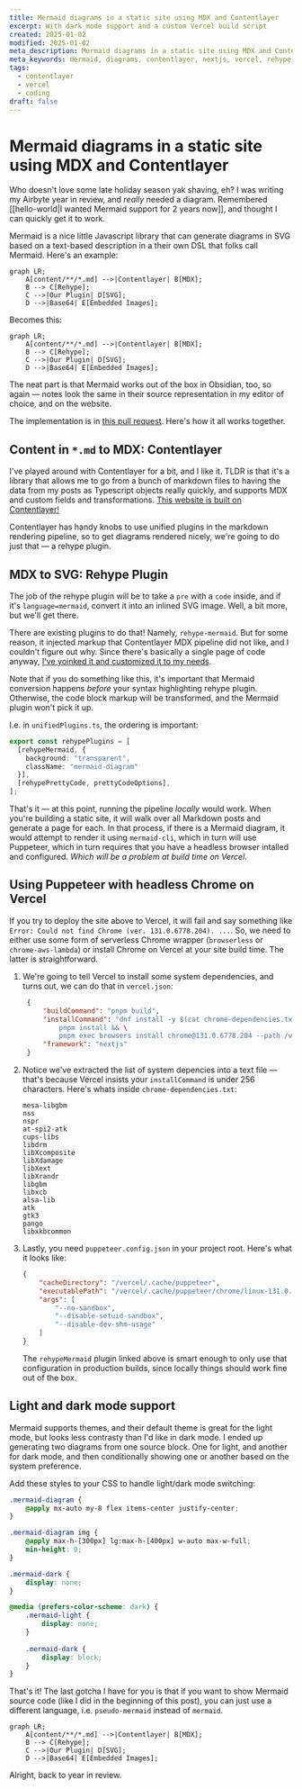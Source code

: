 ```yaml
---
title: Mermaid diagrams in a static site using MDX and Contentlayer
excerpt: With dark mode support and a custom Vercel build script 
created: 2025-01-02
modified: 2025-01-02
meta_description: Mermaid diagrams in a static site using MDX and Contentlayer, with rendering in a headless browser on Vercel.
meta_keywords: mermaid, diagrams, contentlayer, nextjs, vercel, rehype plugin, svg rendering, puppeteer on vercel
tags:
  - contentlayer
  - vercel
  - coding
draft: false
---
```


# Mermaid diagrams in a static site using MDX and Contentlayer

Who doesn't love some late holiday season yak shaving, eh? I was writing my Airbyte year in review, and _really_ needed a diagram. Remembered [[hello-world|I wanted Mermaid support for 2 years now]], and thought I can quickly get it to work.

Mermaid is a nice little Javascript library that can generate diagrams in SVG based on a text-based description in a their own DSL that folks call Mermaid. Here's an example:


```pseudo-mermaid
graph LR;
    A[content/**/*.md] -->|Contentlayer| B[MDX];
    B --> C[Rehype];
    C -->|Our Plugin| D[SVG];
    D -->|Base64| E[Embedded Images];
```

Becomes this: 

```mermaid
graph LR;
    A[content/**/*.md] -->|Contentlayer| B[MDX];
    B --> C[Rehype];
    C -->|Our Plugin| D[SVG];
    D -->|Base64| E[Embedded Images];
```

The neat part is that Mermaid works out of the box in Obsidian, too, so again — notes look the same in their source representation in my editor of choice, and on the website.

The implementation is in [this pull request](https://github.com/natikgadzhi/respawn-io/pull/10). Here's how it all works together.

## Content in `*.md` to MDX: Contentlayer

I've played around with Contentlayer for a bit, and I like it. TLDR is that it's a library that allows me to go from a bunch of markdown files to having the data from my posts as Typescript objects really quickly, and supports MDX and custom fields and transformations. [This website is built on Contentlayer!](/tags/contentlayer) 

Contentlayer has handy knobs to use unified plugins in the markdown rendering pipeline, so to get diagrams rendered nicely, we're going to do just that — a rehype plugin.


## MDX to SVG: Rehype Plugin

The job of the rehype plugin will be to take a `pre` with a `code` inside, and if it's `language=mermaid`, convert it into an inlined SVG image. Well, a bit more, but we'll get there.

There are existing plugins to do that! Namely, `rehype-mermaid`. But for some reason, it injected markup that Contentlayer MDX pipeline did not like, and I couldn't figure out why. Since there's basically a single page of code anyway, [I've yoinked it and customized it to my needs](https://github.com/natikgadzhi/respawn-io/blob/main/lib/rehypeMermaid.ts).

Note that if you do something like this, it's important that Mermaid conversion happens _before_ your syntax highlighting rehype plugin. Otherwise, the code block markup will be transformed, and the Mermaid plugin won't pick it up.

I.e. in  `unifiedPlugins.ts`, the ordering is important: 

```typescript
export const rehypePlugins = [
  [rehypeMermaid, { 
    background: "transparent", 
    className: "mermaid-diagram"
  }],
  [rehypePrettyCode, prettyCodeOptions],
];
```

That's it — at this point, running the pipeline _locally_ would work. When you're building a static site, it will walk over all Markdown posts and generate a page for each. In that process, if there is a Mermaid diagram, it would attempt to render it using `mermaid-cli`, which in turn will use Puppeteer, which in turn requires that you have a headless browser intalled and configured. _Which will be a problem at build time on Vercel_.



## Using Puppeteer with headless Chrome on Vercel

If you try to deploy the site above to Vercel, it will fail and say something like `Error: Could not find Chrome (ver. 131.0.6778.204). ...`. So, we need to either use some form of serverless Chrome wrapper (`browserless` or `chrome-aws-lambda`) or install Chrome on Vercel at your site build time. The latter is straightforward.

1. We're going to tell Vercel to install some system dependencies, and turns out, we can do that in `vercel.json`: 

   ```json
    {
        "buildCommand": "pnpm build",
        "installCommand": "dnf install -y $(cat chrome-dependencies.txt) && \ 
            pnpm install && \
            pnpm exec browsers install chrome@131.0.6778.204 --path /vercel/.cache/puppeteer",
        "framework": "nextjs"
    }
   ```

2. Notice we've extracted the list of system depencies into a text file — that's because Vercel insists your `installCommand` is under 256 characters. Here's whats inside `chrome-dependencies.txt`:

    ```text
    mesa-libgbm
    nss
    nspr
    at-spi2-atk
    cups-libs
    libdrm
    libXcomposite
    libXdamage
    libXext
    libXrandr
    libgbm
    libxcb
    alsa-lib
    atk
    gtk3
    pango
    libxkbcommon
    ```

3. Lastly, you need `puppeteer.config.json` in your project root. Here's what it looks like:

    ```json
    {
        "cacheDirectory": "/vercel/.cache/puppeteer",
        "executablePath": "/vercel/.cache/puppeteer/chrome/linux-131.0.6778.204/chrome-linux64/chrome",
        "args": [
            "--no-sandbox",
            "--disable-setuid-sandbox",
            "--disable-dev-shm-usage"
        ]
    }
    ```

    The `rehypeMermaid` plugin linked above is smart enough to only use that configuration in production builds, since locally things should work fine out of the box.

## Light and dark mode support

Mermaid supports themes, and their default theme is great for the light mode, but looks less contrasty than I'd like in dark mode. I ended up generating two diagrams from one source block. One for light, and another for dark mode, and then conditionally showing one or another based on the system preference.

Add these styles to your CSS to handle light/dark mode switching:

```css
.mermaid-diagram {
    @apply mx-auto my-8 flex items-center justify-center;
}

.mermaid-diagram img {
    @apply max-h-[300px] lg:max-h-[400px] w-auto max-w-full;
    min-height: 0;
}

.mermaid-dark {
    display: none;
}

@media (prefers-color-scheme: dark) {
    .mermaid-light {
        display: none;
    }
    
    .mermaid-dark {
        display: block;
    }
}
```

That's it! The last gotcha I have for you is that if you want to show Mermaid source code (like I did in the beginning of this post), you can just use a different language, i.e. `pseudo-mermaid` instead of `mermaid`.

```pseudo-mermaid
graph LR;
    A[content/**/*.md] -->|Contentlayer| B[MDX];
    B --> C[Rehype];
    C -->|Our Plugin| D[SVG];
    D -->|Base64| E[Embedded Images];
```



Alright, back to year in review.